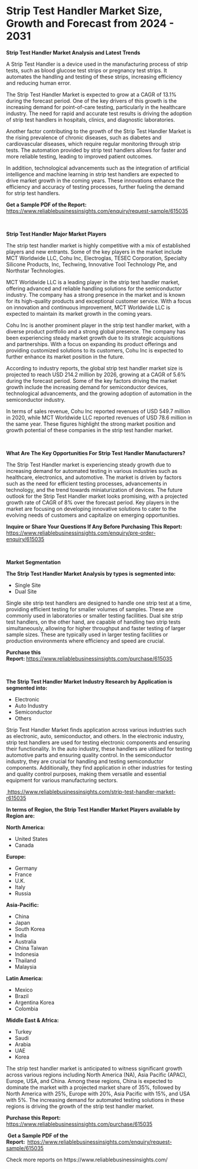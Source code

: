 <p><h1>Strip Test Handler Market Size, Growth and Forecast from 2024 - 2031</h1></p><p><strong>Strip Test Handler Market Analysis and Latest Trends</strong></p>
<p><p>A Strip Test Handler is a device used in the manufacturing process of strip tests, such as blood glucose test strips or pregnancy test strips. It automates the handling and testing of these strips, increasing efficiency and reducing human error.</p><p>The Strip Test Handler Market is expected to grow at a CAGR of 13.1% during the forecast period. One of the key drivers of this growth is the increasing demand for point-of-care testing, particularly in the healthcare industry. The need for rapid and accurate test results is driving the adoption of strip test handlers in hospitals, clinics, and diagnostic laboratories.</p><p>Another factor contributing to the growth of the Strip Test Handler Market is the rising prevalence of chronic diseases, such as diabetes and cardiovascular diseases, which require regular monitoring through strip tests. The automation provided by strip test handlers allows for faster and more reliable testing, leading to improved patient outcomes.</p><p>In addition, technological advancements such as the integration of artificial intelligence and machine learning in strip test handlers are expected to drive market growth in the coming years. These innovations enhance the efficiency and accuracy of testing processes, further fueling the demand for strip test handlers.</p></p>
<p><strong>Get a Sample PDF of the Report:&nbsp;</strong> <a href="https://www.reliablebusinessinsights.com/enquiry/request-sample/615035">https://www.reliablebusinessinsights.com/enquiry/request-sample/615035</a></p>
<p>&nbsp;</p>
<p><strong>Strip Test Handler Major Market Players</strong></p>
<p><p>The strip test handler market is highly competitive with a mix of established players and new entrants. Some of the key players in the market include MCT Worldwide LLC, Cohu Inc, Electroglas, TESEC Corporation, Specialty Silicone Products, Inc, Techwing, Innovative Tool Technology Pte, and Northstar Technologies.</p><p>MCT Worldwide LLC is a leading player in the strip test handler market, offering advanced and reliable handling solutions for the semiconductor industry. The company has a strong presence in the market and is known for its high-quality products and exceptional customer service. With a focus on innovation and continuous improvement, MCT Worldwide LLC is expected to maintain its market growth in the coming years.</p><p>Cohu Inc is another prominent player in the strip test handler market, with a diverse product portfolio and a strong global presence. The company has been experiencing steady market growth due to its strategic acquisitions and partnerships. With a focus on expanding its product offerings and providing customized solutions to its customers, Cohu Inc is expected to further enhance its market position in the future.</p><p>According to industry reports, the global strip test handler market size is projected to reach USD 214.2 million by 2026, growing at a CAGR of 5.6% during the forecast period. Some of the key factors driving the market growth include the increasing demand for semiconductor devices, technological advancements, and the growing adoption of automation in the semiconductor industry.</p><p>In terms of sales revenue, Cohu Inc reported revenues of USD 549.7 million in 2020, while MCT Worldwide LLC reported revenues of USD 78.6 million in the same year. These figures highlight the strong market position and growth potential of these companies in the strip test handler market.</p></p>
<p>&nbsp;</p>
<p><strong>What Are The Key Opportunities For Strip Test Handler Manufacturers?</strong></p>
<p><p>The Strip Test Handler market is experiencing steady growth due to increasing demand for automated testing in various industries such as healthcare, electronics, and automotive. The market is driven by factors such as the need for efficient testing processes, advancements in technology, and the trend towards miniaturization of devices. The future outlook for the Strip Test Handler market looks promising, with a projected growth rate of CAGR of 8% over the forecast period. Key players in the market are focusing on developing innovative solutions to cater to the evolving needs of customers and capitalize on emerging opportunities.</p></p>
<p><strong>Inquire or Share Your Questions If Any Before Purchasing This Report:</strong> <a href="https://www.reliablebusinessinsights.com/enquiry/pre-order-enquiry/615035">https://www.reliablebusinessinsights.com/enquiry/pre-order-enquiry/615035</a></p>
<p>&nbsp;</p>
<p><strong>Market Segmentation</strong></p>
<p><strong>The Strip Test Handler Market Analysis by types is segmented into:</strong></p>
<p><ul><li>Single Site</li><li>Dual Site</li></ul></p>
<p><p>Single site strip test handlers are designed to handle one strip test at a time, providing efficient testing for smaller volumes of samples. These are commonly used in laboratories or smaller testing facilities. Dual site strip test handlers, on the other hand, are capable of handling two strip tests simultaneously, allowing for higher throughput and faster testing of larger sample sizes. These are typically used in larger testing facilities or production environments where efficiency and speed are crucial.</p></p>
<p><strong>Purchase this Report:&nbsp;</strong><a href="https://www.reliablebusinessinsights.com/purchase/615035">https://www.reliablebusinessinsights.com/purchase/615035</a></p>
<p>&nbsp;</p>
<p><strong>The Strip Test Handler Market Industry Research by Application is segmented into:</strong></p>
<p><ul><li>Electronic</li><li>Auto Industry</li><li>Semiconductor</li><li>Others</li></ul></p>
<p><p> Strip Test Handler Market finds application across various industries such as electronic, auto, semiconductor, and others. In the electronic industry, strip test handlers are used for testing electronic components and ensuring their functionality. In the auto industry, these handlers are utilized for testing automotive parts and ensuring quality control. In the semiconductor industry, they are crucial for handling and testing semiconductor components. Additionally, they find application in other industries for testing and quality control purposes, making them versatile and essential equipment for various manufacturing sectors.</p></p>
<p><a href="https://www.reliablebusinessinsights.com/strip-test-handler-market-r615035">&nbsp;https://www.reliablebusinessinsights.com/strip-test-handler-market-r615035</a></p>
<p><strong>In terms of Region, the Strip Test Handler Market Players available by Region are:</strong></p>
<p>
    <p> <strong> North America: </strong>
        <ul>
            <li>United States</li>
            <li>Canada</li>
        </ul>
        </p> 
    <p> <strong> Europe: </strong>
        <ul>
            <li>Germany</li>
            <li>France</li>
            <li>U.K.</li>
            <li>Italy</li>
            <li>Russia</li>
        </ul>
        </p> 
    <p> <strong> Asia-Pacific: </strong>
        <ul>
            <li>China</li>
            <li>Japan</li>
            <li>South Korea</li>
            <li>India</li>
            <li>Australia</li>
            <li>China Taiwan</li>
            <li>Indonesia</li>
            <li>Thailand</li>
            <li>Malaysia</li>
        </ul>
        </p> 
    <p> <strong> Latin America: </strong>
        <ul>
            <li>Mexico</li>
            <li>Brazil</li>
            <li>Argentina Korea</li>
            <li>Colombia</li>
        </ul>
        </p> 
    <p> <strong> Middle East & Africa: </strong>
        <ul>
            <li>Turkey</li>
            <li>Saudi</li>
            <li>Arabia</li>
            <li>UAE</li>
            <li>Korea</li>
        </ul>
    </p>
    </p>
<p><p>The strip test handler market is anticipated to witness significant growth across various regions including North America (NA), Asia Pacific (APAC), Europe, USA, and China. Among these regions, China is expected to dominate the market with a projected market share of 35%, followed by North America with 25%, Europe with 20%, Asia Pacific with 15%, and USA with 5%. The increasing demand for automated testing solutions in these regions is driving the growth of the strip test handler market.</p></p>
<p><strong>Purchase this Report: </strong><a href="https://www.reliablebusinessinsights.com/purchase/615035">https://www.reliablebusinessinsights.com/purchase/615035</a></p>
<p>&nbsp;<strong>Get a Sample PDF of the Report:&nbsp;&nbsp;</strong><a href="https://www.reliablebusinessinsights.com/enquiry/request-sample/615035">https://www.reliablebusinessinsights.com/enquiry/request-sample/615035</a></p>
<p><strong></strong></p>
<p>Check more reports on https://www.reliablebusinessinsights.com/</p>